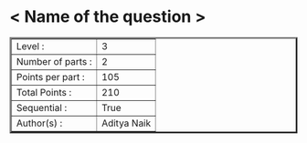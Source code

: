 # < Name of the question >

<table border=3 >
<tr>
    <td>Level : </td>
    <td>3</td>
</tr>
<tr>
    <td>Number of parts :</td>
    <td>2</td>
</tr>
<tr>
    <td>Points per part :</td>
    <td>105</td>
</tr>
<tr>
    <td>Total Points :</td>
    <td>210</td>
</tr>
<tr>
    <td>Sequential :</td>
    <td>True</td>
</tr>
<tr>
    <td>Author(s) :</td>
    <td>Aditya Naik</td>
    
</tr>
</table>